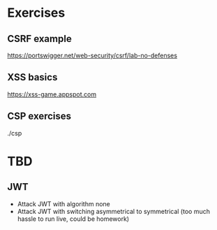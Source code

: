 # Exercises

## CSRF example

https://portswigger.net/web-security/csrf/lab-no-defenses

## XSS basics

https://xss-game.appspot.com

## CSP exercises

./csp

# TBD

## JWT

- Attack JWT with algorithm none
- Attack JWT with switching asymmetrical to symmetrical (too much hassle to run live, could be homework)
